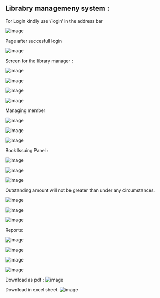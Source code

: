 Librabry managemeny system :
------------------------------------------
For Login kindly use ‘/login’ in the address bar	
 
![image](https://user-images.githubusercontent.com/61752809/121775979-2c1d6400-cba8-11eb-8646-c6526728910d.png)


Page after succesfull login
 
![image](https://user-images.githubusercontent.com/61752809/121776011-4fe0aa00-cba8-11eb-9712-6b7c6d408ed7.png)


Screen for the library manager :
 
![image](https://user-images.githubusercontent.com/61752809/121776014-55d68b00-cba8-11eb-93db-6147b7caca8e.png)

![image](https://user-images.githubusercontent.com/61752809/121776018-5a02a880-cba8-11eb-8819-0b2c2467c1be.png)


 ![image](https://user-images.githubusercontent.com/61752809/121776021-5e2ec600-cba8-11eb-848a-d8fc72f73ef5.png)


 ![image](https://user-images.githubusercontent.com/61752809/121776024-625ae380-cba8-11eb-8d6c-c539095e96d0.png)


 
Managing member
 
![image](https://user-images.githubusercontent.com/61752809/121776030-68e95b00-cba8-11eb-9ba5-948a65eb32f3.png)

![image](https://user-images.githubusercontent.com/61752809/121776035-6d157880-cba8-11eb-9203-64146cac1723.png)

![image](https://user-images.githubusercontent.com/61752809/121776042-7272c300-cba8-11eb-95f1-171a68471634.png)



Book Issuing Panel :
 
![image](https://user-images.githubusercontent.com/61752809/121776049-7b639480-cba8-11eb-9786-e65140bb024b.png)

 ![image](https://user-images.githubusercontent.com/61752809/121776059-83233900-cba8-11eb-8682-2bbaeb41d1ea.png)

![image](https://user-images.githubusercontent.com/61752809/121776063-87e7ed00-cba8-11eb-806c-c8b74750e081.png)


 
Outstanding amount will not be greater than under any circumstances.

![image](https://user-images.githubusercontent.com/61752809/121776076-98986300-cba8-11eb-80f5-e0b3f00f91f0.png)

![image](https://user-images.githubusercontent.com/61752809/121776086-a352f800-cba8-11eb-860a-e2200516c6f8.png)

![image](https://user-images.githubusercontent.com/61752809/121776098-b2d24100-cba8-11eb-8b91-1486a57215f7.png)

 
Reports:

![image](https://user-images.githubusercontent.com/61752809/121776117-c54c7a80-cba8-11eb-951f-574f4cf9e476.png)

![image](https://user-images.githubusercontent.com/61752809/121776121-ca112e80-cba8-11eb-9f05-adcdf2ed0435.png)

![image](https://user-images.githubusercontent.com/61752809/121776129-d5fcf080-cba8-11eb-99a4-b2bdbac6e674.png)

![image](https://user-images.githubusercontent.com/61752809/121776136-dbf2d180-cba8-11eb-9f82-e322892b54fb.png)

Download as pdf :
![image](https://user-images.githubusercontent.com/61752809/121776144-e1e8b280-cba8-11eb-8cf2-f4a3084e69df.png)
 
Download in excel sheet.
![image](https://user-images.githubusercontent.com/61752809/121776150-e7de9380-cba8-11eb-92a4-d8d3692c3c83.png)


 

 

 






